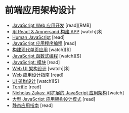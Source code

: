 # 前端应用架构设计


* [JavaScript Web 应用开发](http://www.amazon.cn/JavaScript-Web%E5%BA%94%E7%94%A8%E5%BC%80%E5%8F%91-%E9%98%BF%E6%A0%B9%E5%BB%B7-%E6%AF%94%E7%93%A6%E5%8D%A1/dp/B016I9T8QI/ref=sr_1_2) [read][RMB]
* [用 React & Ampersand 构建 APP](http://learn.humanjavascript.com/react-ampersand) [watch][$]
* [Human JavaScript](http://read.humanjavascript.com/) [read]
* [JavaScript 应用程序编程](c-users-fuguo-appdata-local-temp-gitbook2lark-153a3022d07bea00fb) [read]
* [构建现代单页应用](https://frontendmasters.com/workshops/web-apps/) [watch][$]
* [JavaScript 函数式编程](https://frontendmasters.com/courses/organizing-javascript/) [watch][$]
* [JavaScript: 模块](c-users-fuguo-appdata-local-temp-gitbook2lark-153a3022d07bea00fb) [read]
* [Web UI 架构设计](https://frontendmasters.com/courses/web-ui-architecture/) [watch][$]
* [Web 应用设计指南](http://www.html5rocks.com/webappfieldguide/toc/index/) [read]
* [UI 架构设计](http://www.pluralsight.com/courses/web-ui-architecture) [watch][$]
* [Terrific](http://terrifically.org/) [read]
* [Nicholas Zakas: 可扩展的 JavaScript 应用架构](https://www.youtube.com/watch?v=vXjVFPosQHw) [watch]
* [大型 JavaScript 应用架构设计模式](http://addyosmani.com/largescalejavascript/) [read]
* [静态应用指南](http://www.staticapps.org/) [read]
